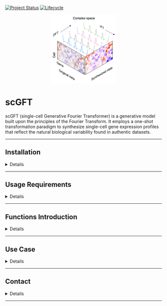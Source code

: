 [![Project Status](http://www.repostatus.org/badges/latest/active.svg)](http://www.repostatus.org/#active)
[![Lifecycle](https://img.shields.io/badge/lifecycle-stable-brightgreen.svg)](https://www.tidyverse.org/lifecycle/#stable)

<p align="center" width="100%">
<img width="42%" src="inst/doc/scgft_logo.png"> 
</p>

# scGFT 

scGFT (single-cell Generative Fourier Transformer) is a generative model built
upon the principles of the Fourier Transform. It employs a one-shot
transformation paradigm to synthesize single-cell gene expression profiles that
reflect the natural biological variability found in authentic datasets.

---


## Installation

<details>
<br>

**scGFT** can be installed directly from this github with:

```{r}
if (!require("devtools", quietly = TRUE))
  install.packages("devtools")

devtools::install_github("Sanofi-GitHub/PMCB-scGFT", 
                         build_vignettes=FALSE)
```

</details>

---


## Usage Requirements

<details>
<br>

scGFT framework is designed to be compatible with the Seurat R analysis pipelines. 
To install, please run:

```{r}
# Enter commands in R (or R studio, if installed)
install.packages("Seurat")
install.packages("SeuratObject")
```

Visit [Seurat](https://satijalab.org/seurat/articles/install_v5) for more details.

</details>

---


## Functions Introduction

<details>
<br>

The scGFT package comprises only two functions: one to synthesize cells and a
second to evaluate the synthesis quality.

```r
# to synthsize cells
RunScGFT(object, nsynth, ncpmnts = 1, groups, cells = NULL)
```

`RunScGFT` requires, at a minimum, a Seurat object (`object`), the number of
desired cells to be synthesized (`nsynth`), and a metadata variable indicating
groups of cells (`groups`).

```r
# to evaluate synthsized cells
statsScGFT(object, groups)
```

`statsScGFT` requires a Seurat object that includes synthesized cells (`object`)
and the same character variable from the original object metadata used for
synthesis (`groups`). It calculates the likelihood that synthesized cells will
have the same identity (belong to same `groups`) as their original counterparts.
It also reports the relative deviation of synthesized gene expression profiles from
original cells.

</details>

---


## Use Case 

<details>
<br>

#### Get demo files

We provided the dataset PRJEB44878 (Wohnhaas 2021), which comprises 34,200
processed cells derived from primary small airway epithelial cells from 
healthy individuals and patients with chronic obstructive pulmonary
disease. To download this dataset please run:

```{r}
# Enter commands in R (or R studio, if installed)
data_url <- "https://zenodo.org/records/11166226/files/COPD-PRJEB44878.rds"
data_path <- "~/COPD-PRJEB44878.rds" # correct destination path includes the filename
download.file(url=data_url, destfile=data_path, method="auto")
```


#### Read data into R
```{r}
data_obj <- readRDS(data_path)
cnts <- data_obj$counts
mtd <- data_obj$metadata
```


#### Perform Seurat standard pipeline including synthesis process
```{r}
set.seed(1234)
sobj_synt <- CreateSeuratObject(counts=cnts,
                                meta.data=mtd) %>%
  NormalizeData(., normalization.method="LogNormalize", scale.factor=1e6) %>%
  FindVariableFeatures(., nfeatures=2000) %>%
  ScaleData(.) %>%
  RunPCA(., seed.use=42) %>%
  RunHarmony(., group.by.vars="sample") %>% # sample-specific batch correction
  FindNeighbors(., reduction="harmony", dims=1:30) %>%
  FindClusters(., random.seed=42) %>%
  # ================================
  # synthesis 1x cells (34,200), through modification of 10 complex components.
  RunScGFT(., nsynth=1*dim(.)[2], ncpmnts=10, groups="seurat_clusters") %>%
  # The combined dataset of original and synthetic cells undergoes another round. 
  # Re-normalization is not needed as the new cells are synthesized from already normalized data.
  # ================================
  FindVariableFeatures(., nfeatures=2000) %>%
  ScaleData(.) %>%
  RunPCA(., seed.use=42) %>%
  RunHarmony(., group.by.vars="sample") %>% # sample-specific batch correction
  FindNeighbors(., reduction="harmony", dims=1:30) %>%
  FindClusters(., random.seed=42) %>%
  RunUMAP(., reduction="harmony", seed.use=42, dims=1:30)
```

`RunScGFT` console outputs:

```{r}
Discrete fourier transform...
Inverse fourier transform...
synthesizing 34,200 cells...
4,902 cells synthesized...
9,712 cells synthesized...
14,389 cells synthesized...
17,116 cells synthesized...
19,708 cells synthesized...
21,988 cells synthesized...
24,052 cells synthesized...
25,812 cells synthesized...
27,264 cells synthesized...
28,563 cells synthesized...
29,474 cells synthesized...
30,334 cells synthesized...
31,123 cells synthesized...
31,898 cells synthesized...
32,570 cells synthesized...
33,226 cells synthesized...
33,600 cells synthesized...
33,882 cells synthesized...
34,057 cells synthesized...
34,150 cells synthesized...
34,200 cells synthesized...
Synthesis completed in: 5.18 min
Integrating data (1/4)
  [==================================================] 100% in  3m
Integrating data (2/4)
  [==================================================] 100% in 37s
Integrating data (3/4)
  [==================================================] 100% in  1m
Integrating data (4/4)
  [==================================================] 100% in  2m
A Seurat object with 68,400 cells, including 34,200 synthesized.
```


#### Evaluate synthsized cells

```{r}
statsScGFT(object=sobj_synt, groups="seurat_clusters")
```

`statsScGFT` console outputs:

```{r}
Synthesized cells: 34,200
Matching groups: 31,585
Accuracy (%): 92.35
Calculating deviation from originals...
  [==================================================] 100% in  3m
  [==================================================] 100% in  1m
Deviation (%): 1.55 +/- 0.38
```

Utilizing UMAP for a qualitative evaluation, we project synthesized and
real cells onto the embedded manifold:

<p align="center" width="100%">
<img style="width: 65%; height: auto;" src="inst/doc/panel_1_demo.png">
</p>

<p align="center" width="100%">
<img style="width: 85%; height: auto;" src="inst/doc/panel_2_demo.png">
</p>

Depending on the operating system used for calculations, the
results can be slightly different from the projected ones.

#### Perform cell-based synthesis:

In this showcase, we expand rare epithelial subtypes, including aberrant
basaloid cells, PNECs, and ionocytes, each comprising less than 0.3% of the
population:

```{r}
set.seed(1234)
sobj_synt <- CreateSeuratObject(counts=cnts,
                                meta.data=mtd) %>%
  NormalizeData(., normalization.method="LogNormalize", scale.factor=1e6) %>%
  FindVariableFeatures(., nfeatures=2000) %>%
  # ================================
  # synthesis 1,000, through modification of 10 complex components, for each of given annotated rare epithelial subtypes
  RunScGFT(., nsynth=1000, ncpmnts=10, cells = "S2_ACGGAGAGTTCCCGAG-1") %>% # "Ionocyte" pre-annotated cell
  RunScGFT(., nsynth=1000, ncpmnts=10, cells = "S1_ATTACTCTCGTTGCCT-1") %>% # "Pnec" pre-annotated cell
  RunScGFT(., nsynth=1000, ncpmnts=10, cells = "S1_AAGCCGCGTGCCTGCA-1") %>% # "Aberrant_basaloid" pre-annotated cell
  # ================================
  FindVariableFeatures(., nfeatures=2000) %>%
  ScaleData(.) %>%
  RunPCA(., seed.use=42) %>%
  RunHarmony(., group.by.vars=c("sample")) %>% # sample- and synthsis-specific batch correction
  FindNeighbors(., reduction="harmony", dims=1:30) %>%
  FindClusters(., random.seed=42) %>%
  RunUMAP(., reduction="harmony", seed.use=42, dims=1:30)
```


#### Evaluate synthsized cells

Next, we evaluate the consistency of cell types in synthesized cells relative to
the originals. Cells goes through another round of cell type annotation using
Sargent (link), an automated, cluster-free, score-based annotation method that
classifies cell types based on distinct gene expression markers (link). Then, the
annotations of the synthesized cells are evaluated by:

```{r}
statsScGFT(object=sobj_synt, groups="sargent_celltype")
```

`statsScGFT` console outputs:

```{r}
Synthesized cells: 3,000
Matching groups: 2,998
Accuracy (%): 99.93
Calculating deviation from originals...
  [==================================================] 100% in  3s
Deviation (%): 0.62 +/- 0.02
```

Utilizing UMAP for a qualitative evaluation, we project synthesized and
real cells onto the embedded manifold:

<p align="center" width="100%">
<img style="width: 65%; height: auto;" src="inst/doc/panel_3_demo.png">
</p>


</details>

---


## Contact

<details>
<br>

For help and questions please contact the [scgft's maintenance team](mailto:nima.nouri@sanofi.com).

</details>

---
